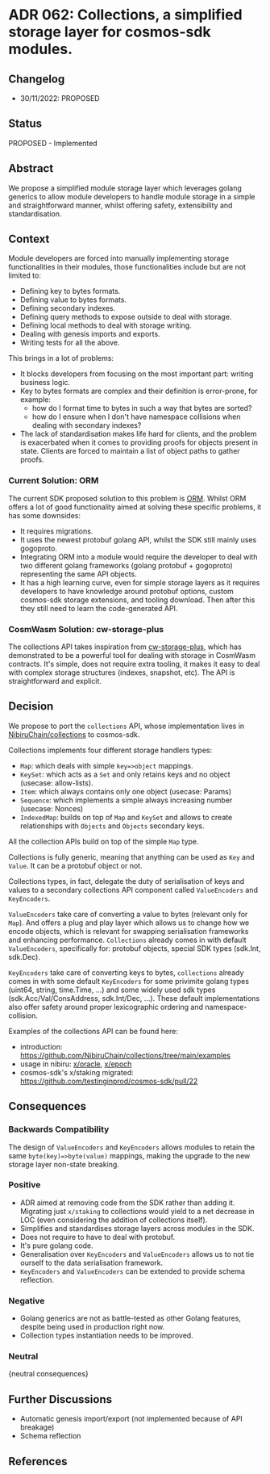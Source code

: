 # ADR 062: Collections, a simplified storage layer for cosmos-sdk modules.

## Changelog

* 30/11/2022: PROPOSED

## Status

PROPOSED - Implemented

## Abstract

We propose a simplified module storage layer which leverages golang generics to allow module developers to handle module
storage in a simple and straightforward manner, whilst offering safety, extensibility and standardisation.

## Context

Module developers are forced into manually implementing storage functionalities in their modules, those functionalities include
but are not limited to:

- Defining key to bytes formats.
- Defining value to bytes formats.
- Defining secondary indexes.
- Defining query methods to expose outside to deal with storage.
- Defining local methods to deal with storage writing.
- Dealing with genesis imports and exports.
- Writing tests for all the above.


This brings in a lot of problems:
- It blocks developers from focusing on the most important part: writing business logic.
- Key to bytes formats are complex and their definition is error-prone, for example:
  - how do I format time to bytes in such a way that bytes are sorted?
  - how do I ensure when I don't have namespace collisions when dealing with secondary indexes?
- The lack of standardisation makes life hard for clients, and the problem is exacerbated when it comes to providing proofs for objects present in state. Clients are forced to maintain a list of object paths to gather proofs.

### Current Solution: ORM

The current SDK proposed solution to this problem is [ORM](https://github.com/cosmos/cosmos-sdk/blob/main/docs/architecture/adr-055-orm.md).
Whilst ORM offers a lot of good functionality aimed at solving these specific problems, it has some downsides:
- It requires migrations.
- It uses the newest protobuf golang API, whilst the SDK still mainly uses gogoproto. 
- Integrating ORM into a module would require the developer to deal with two different golang frameworks (golang protobuf + gogoproto) representing the same API objects.
- It has a high learning curve, even for simple storage layers as it requires developers to have knowledge around protobuf options, custom cosmos-sdk storage extensions, and tooling download. Then after this they still need to learn the code-generated API.

### CosmWasm Solution: cw-storage-plus

The collections API takes inspiration from [cw-storage-plus](https://docs.cosmwasm.com/docs/smart-contracts/state/cw-plus),
which has demonstrated to be a powerful tool for dealing with storage in CosmWasm contracts.
It's simple, does not require extra tooling, it makes it easy to deal with complex storage structures (indexes, snapshot, etc).
The API is straightforward and explicit.

## Decision

We propose to port the `collections` API, whose implementation lives in [NibiruChain/collections](https://github.com/NibiruChain/collections) to cosmos-sdk.

Collections implements four different storage handlers types:

- `Map`: which deals with simple `key=>object` mappings.
- `KeySet`: which acts as a `Set` and only retains keys and no object (usecase: allow-lists).
- `Item`: which always contains only one object (usecase: Params)
- `Sequence`: which implements a simple always increasing number (usecase: Nonces)
- `IndexedMap`: builds on top of `Map` and `KeySet` and allows to create relationships with `Objects` and `Objects` secondary keys.

All the collection APIs build on top of the simple `Map` type.

Collections is fully generic, meaning that anything can be used as `Key` and `Value`. It can be a protobuf object or not.

Collections types, in fact, delegate the duty of serialisation of keys and values to a secondary collections API component called `ValueEncoders` and `KeyEncoders`.

`ValueEncoders` take care of converting a value to bytes (relevant only for `Map`). And offers a plug and play layer which allows us to change how we encode objects, 
which is relevant for swapping serialisation frameworks and enhancing performance.
`Collections` already comes in with default `ValueEncoders`, specifically for: protobuf objects, special SDK types (sdk.Int, sdk.Dec).

`KeyEncoders` take care of converting keys to bytes, `collections` already comes in with some default `KeyEncoders` for some privimite golang types
(uint64, string, time.Time, ...) and some widely used sdk types (sdk.Acc/Val/ConsAddress, sdk.Int/Dec, ...).
These default implementations also offer safety around proper lexicographic ordering and namespace-collision.

Examples of the collections API can be found here:
- introduction: https://github.com/NibiruChain/collections/tree/main/examples
- usage in nibiru: [x/oracle](https://github.com/NibiruChain/nibiru/blob/master/x/oracle/keeper/keeper.go#L32), [x/epoch](https://github.com/NibiruChain/nibiru/blob/4566d9f6d22807abbd78c01454664d64f6e108e0/x/epochs/keeper/epoch.go)
- cosmos-sdk's x/staking migrated: https://github.com/testinginprod/cosmos-sdk/pull/22


## Consequences

### Backwards Compatibility

The design of `ValueEncoders` and `KeyEncoders` allows modules to retain the same `byte(key)=>byte(value)` mappings, making
the upgrade to the new storage layer non-state breaking.


### Positive

- ADR aimed at removing code from the SDK rather than adding it. Migrating just `x/staking` to collections would yield to a net decrease in LOC (even considering the addition of collections itself).
- Simplifies and standardises storage layers across modules in the SDK.
- Does not require to have to deal with protobuf.
- It's pure golang code.
- Generalisation over `KeyEncoders` and `ValueEncoders` allows us to not tie ourself to the data serialisation framework.
- `KeyEncoders` and `ValueEncoders` can be extended to provide schema reflection.

### Negative

- Golang generics are not as battle-tested as other Golang features, despite being used in production right now.
- Collection types instantiation needs to be improved.

### Neutral

{neutral consequences}

## Further Discussions

- Automatic genesis import/export (not implemented because of API breakage)
- Schema reflection


## References
